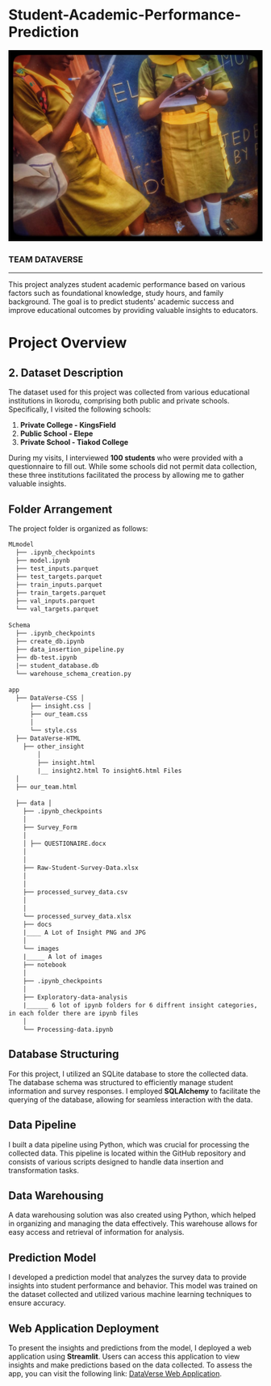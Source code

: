 # Student-Academic-Performance-Prediction

![Example Image](/images/student.jpeg)
### TEAM DATAVERSE
***
This project analyzes student academic performance based on various factors such as foundational knowledge, study hours, and family background. The goal is to predict students' academic success and improve educational outcomes by providing valuable insights to educators.

# Project Overview

## 2. Dataset Description

The dataset used for this project was collected from various educational institutions in Ikorodu, comprising both public and private schools. Specifically, I visited the following schools:

1. **Private College - KingsField**
2. **Public School - Elepe**
3. **Private School - Tiakod College**

During my visits, I interviewed **100 students** who were provided with a questionnaire to fill out. While some schools did not permit data collection, these three institutions facilitated the process by allowing me to gather valuable insights.

## Folder Arrangement

The project folder is organized as follows:

```
MLmodel
  ├── .ipynb_checkpoints 
  ├── model.ipynb 
  ├── test_inputs.parquet 
  ├── test_targets.parquet 
  ├── train_inputs.parquet 
  ├── train_targets.parquet 
  ├── val_inputs.parquet 
  └── val_targets.parquet

Schema 
  ├── .ipynb_checkpoints 
  ├── create_db.ipynb 
  ├── data_insertion_pipeline.py 
  ├── db-test.ipynb 
  |── student_database.db 
  └── warehouse_schema_creation.py

app 
  ├── DataVerse-CSS │ 
      ├── insight.css │ 
      ├── our_team.css  
      │ 
      └── style.css 
  ├── DataVerse-HTML 
    ├── other_insight 
        │ 
        ├── insight.html 
        |__ insight2.html To insight6.html Files
  │ 
  ├── our_team.html 
  
  ├── data │ 
    ├── .ipynb_checkpoints 
    │ 
    ├── Survey_Form 
    │  
    │ ├── QUESTIONAIRE.docx 
    │ 
    │ 
    ├── Raw-Student-Survey-Data.xlsx 
    │ 
    │ 
    ├── processed_survey_data.csv 
    │ 
    │ 
    └── processed_survey_data.xlsx 
    ├── docs 
    |____ A Lot of Insight PNG and JPG
    │ 
    └── images 
    |_____ A lot of images
    ├── notebook 
    │ 
    ├── .ipynb_checkpoints 
    │ 
    ├── Exploratory-data-analysis 
    |______ 6 lot of ipynb folders for 6 diffrent insight categories, in each folder there are ipynb files
    │     
    └── Processing-data.ipynb
```

## Database Structuring

For this project, I utilized an SQLite database to store the collected data. The database schema was structured to efficiently manage student information and survey responses. I employed **SQLAlchemy** to facilitate the querying of the database, allowing for seamless interaction with the data.

## Data Pipeline

I built a data pipeline using Python, which was crucial for processing the collected data. This pipeline is located within the GitHub repository and consists of various scripts designed to handle data insertion and transformation tasks.

## Data Warehousing

A data warehousing solution was also created using Python, which helped in organizing and managing the data effectively. This warehouse allows for easy access and retrieval of information for analysis.

## Prediction Model

I developed a prediction model that analyzes the survey data to provide insights into student performance and behavior. This model was trained on the dataset collected and utilized various machine learning techniques to ensure accuracy.

## Web Application Deployment

To present the insights and predictions from the model, I deployed a web application using **Streamlit**. Users can access this application to view insights and make predictions based on the data collected. To assess the app, you can visit the following link: [DataVerse Web Application](https://magical-starburst-aa756b.netlify.app).

